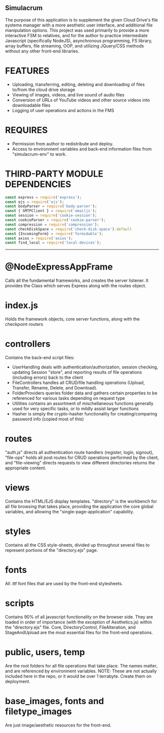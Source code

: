 ## Simulacrum
The purpose of this application is to supplement the given Cloud Drive's file systems manager with a more aesthetic user interface, and additional file manipulation options. This project was used primarily to provide a more interactive FSM to relatives, and for the author to practice intermediate Javascript (specifically NodeJS), asynchronous programming, FS library, array buffers, file streaming, OOP, and utilizing JQuery/CSS methods without any other front-end libraries.

# FEATURES
- Uploading, transferring, editing, deleting and downloading of files to/from the cloud drive storage
- Viewing of images, videos, and live sound of audio files
- Conversion of URLs of YouTube videos and other source videos into downloadable files
- Logging of user operations and actions in the FMS

# REQUIRES
- Permission from author to redistribute and deploy.
- Access to environment variables and back-end information files from "simulacrum-env" to work.

# THIRD-PARTY MODULE DEPENDENCIES
```js
const express = require('express');
const ejs = require('ejs');
const bodyParser = require('body-parser');
const { SMTPClient } = require('emailjs');
const session = require('cookie-session');
const cookieParser = require('cookie-parser');
const compression = require('compression');
const checkDiskSpace = require('check-disk-space').default
const {IncomingForm} = require('formidable');
const axios = require('axios');
const find_local = require('local-devices');
```
___________________________________________________________________________________
# @NodeExpressAppFrame 
Calls all the fundamental frameworks, and creates the server listener. It provides the Class which serves Express along with the routes object.

# index.js 
Holds the framework objects, core server functions, along with the checkpoint routers

# controllers 
Contains the back-end script files:
  * UserHandling deals with authentication/authorization, session checking, updating Session "store", and reporting results of file operations (including errors) back to the client
  * FileControllers handles all CRUD/file handling operations (Upload, Transfer, Rename, Delete, and Download). 
  * FolderProviders queries folder data and gathers certain properties to be referenced for various tasks depending on request type
  * Utilities contains an assortment of mischellaneous functions generally used for very specific tasks, or to mildly assist larger functions
  * Hasher is simply the crypto-hasher functionality for creating/comparing password info (copied most of this)

# routes 
"auth.js" directs all authentication route handlers (register, login, signout), "file-ops" holds all post routes for CRUD operations performed by the client, and "file-viewing" directs requests to view different directories returns the appropriate content.

# views 
Contains the HTML/EJS display templates. "directory" is the workbench for all file browsing that takes place, providing the application the core global variables, 
and allowing the "single-page-application" capability.

# styles
Contains all the CSS style-sheets, divided up throughout several files to represent portions of the "directory.ejs" page.

# fonts
All .ttf font files that are used by the front-end stylesheets.

# scripts
Contains 90% of all javascript functionality on the browser side. They are loaded in order of importance (with the exception of Aesthetics.js) within the "directory.ejs" file. 
Core, DirectoryControl, FileAlteration, and StageAndUpload are the most essential files for the front-end operations.

# public, users, temp 
Are the root folders for all file operations that take place. The names matter, and are referenced by environment variables. NOTE: These are not actually included here in the repo, or it would be over 1 terrabyte. Create them on deployment.

# base_images, fonts and filetype_images 
Are just image/aesthetic resources for the front-end.
